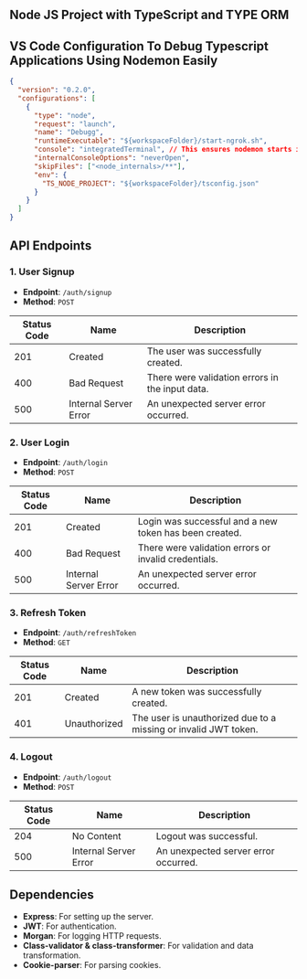 ## Node JS Project with TypeScript and TYPE ORM

## VS Code Configuration To Debug Typescript Applications Using Nodemon Easily

```json
{
  "version": "0.2.0",
  "configurations": [
    {
      "type": "node",
      "request": "launch",
      "name": "Debugg",
      "runtimeExecutable": "${workspaceFolder}/start-ngrok.sh",
      "console": "integratedTerminal", // This ensures nodemon starts in the VS Code terminal
      "internalConsoleOptions": "neverOpen",
      "skipFiles": ["<node_internals>/**"],
      "env": {
        "TS_NODE_PROJECT": "${workspaceFolder}/tsconfig.json"
      }
    }
  ]
}
```

## API Endpoints

### 1. User Signup

- **Endpoint**: `/auth/signup`
- **Method**: `POST`

| Status Code | Name                  | Description                                     |
| ----------- | --------------------- | ----------------------------------------------- |
| 201         | Created               | The user was successfully created.              |
| 400         | Bad Request           | There were validation errors in the input data. |
| 500         | Internal Server Error | An unexpected server error occurred.            |

### 2. User Login

- **Endpoint**: `/auth/login`
- **Method**: `POST`

| Status Code | Name                  | Description                                            |
| ----------- | --------------------- | ------------------------------------------------------ |
| 201         | Created               | Login was successful and a new token has been created. |
| 400         | Bad Request           | There were validation errors or invalid credentials.   |
| 500         | Internal Server Error | An unexpected server error occurred.                   |

### 3. Refresh Token

- **Endpoint**: `/auth/refreshToken`
- **Method**: `GET`

| Status Code | Name         | Description                                                     |
| ----------- | ------------ | --------------------------------------------------------------- |
| 201         | Created      | A new token was successfully created.                           |
| 401         | Unauthorized | The user is unauthorized due to a missing or invalid JWT token. |

### 4. Logout

- **Endpoint**: `/auth/logout`
- **Method**: `POST`

| Status Code | Name                  | Description                          |
| ----------- | --------------------- | ------------------------------------ |
| 204         | No Content            | Logout was successful.               |
| 500         | Internal Server Error | An unexpected server error occurred. |

## Dependencies

- **Express**: For setting up the server.
- **JWT**: For authentication.
- **Morgan**: For logging HTTP requests.
- **Class-validator & class-transformer**: For validation and data transformation.
- **Cookie-parser**: For parsing cookies.
